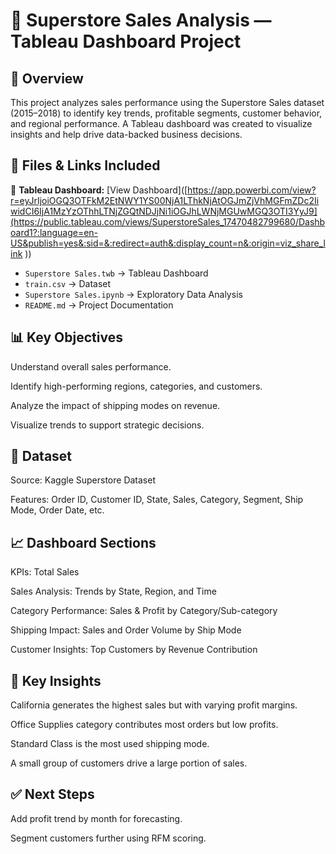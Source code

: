 # 📁 Superstore Sales Analysis — Tableau Dashboard Project

## 📌 Overview
This project analyzes sales performance using the Superstore Sales dataset (2015–2018) to identify key trends, profitable segments, customer behavior, and regional performance. A Tableau dashboard was created to visualize insights and help drive data-backed business decisions.

## 📂 Files & Links Included

🔗 **Tableau Dashboard:** [View Dashboard]([https://app.powerbi.com/view?r=eyJrIjoiOGQ3OTFkM2EtNWY1YS00NjA1LThkNjAtOGJmZjVhMGFmZDc2IiwidCI6IjA1MzYzOThhLTNjZGQtNDJjNi1iOGJhLWNjMGUwMGQ3OTI3YyJ9](https://public.tableau.com/views/SuperstoreSales_17470482799680/Dashboard1?:language=en-US&publish=yes&:sid=&:redirect=auth&:display_count=n&:origin=viz_share_link
))

- `Superstore Sales.twb` → Tableau Dashboard
- `train.csv` → Dataset
- `Superstore Sales.ipynb` → Exploratory Data Analysis
- `README.md` → Project Documentation 

## 📊 Key Objectives
Understand overall sales performance.

Identify high-performing regions, categories, and customers.

Analyze the impact of shipping modes on revenue.

Visualize trends to support strategic decisions.

## 📂 Dataset
Source: Kaggle Superstore Dataset

Features: Order ID, Customer ID, State, Sales, Category, Segment, Ship Mode, Order Date, etc.

## 📈 Dashboard Sections
KPIs: Total Sales

Sales Analysis: Trends by State, Region, and Time

Category Performance: Sales & Profit by Category/Sub-category

Shipping Impact: Sales and Order Volume by Ship Mode

Customer Insights: Top Customers by Revenue Contribution

## 📌 Key Insights
 California generates the highest sales but with varying profit margins.
 
 Office Supplies category contributes most orders but low profits.
 
 Standard Class is the most used shipping mode.
 
 A small group of customers drive a large portion of sales.

## ✅ Next Steps
Add profit trend by month for forecasting.

Segment customers further using RFM scoring.
